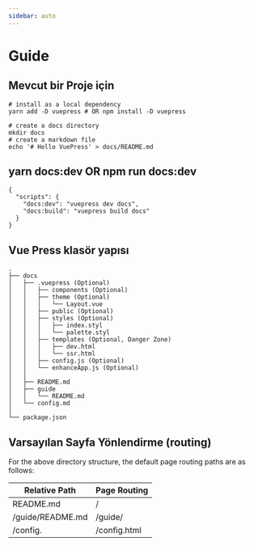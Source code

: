 ```yaml
---
sidebar: auto
---
```


# Guide

## Mevcut bir Proje için

```
# install as a local dependency
yarn add -D vuepress # OR npm install -D vuepress

# create a docs directory
mkdir docs
# create a markdown file
echo '# Hello VuePress' > docs/README.md
```

## yarn docs:dev OR npm run docs:dev

```
{
  "scripts": {
    "docs:dev": "vuepress dev docs",
    "docs:build": "vuepress build docs"
  }
}
```

## Vue Press klasör yapısı

```
.
├── docs
│   ├── .vuepress (Optional)
│   │   ├── components (Optional)
│   │   ├── theme (Optional)
│   │   │   └── Layout.vue
│   │   ├── public (Optional)
│   │   ├── styles (Optional)
│   │   │   ├── index.styl
│   │   │   └── palette.styl
│   │   ├── templates (Optional, Danger Zone)
│   │   │   ├── dev.html
│   │   │   └── ssr.html
│   │   ├── config.js (Optional)
│   │   └── enhanceApp.js (Optional)
│   │
│   ├── README.md
│   ├── guide
│   │   └── README.md
│   └── config.md
│
└── package.json
```

## Varsayılan Sayfa Yönlendirme (routing)

For the above directory structure, the default page routing paths are as follows:

| Relative Path    | Page Routing |
| ---------------- | ------------ |
| README.md        | /            |
| /guide/README.md | /guide/      |
| /config.         | /config.html |
